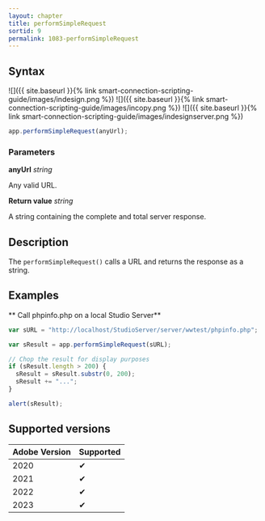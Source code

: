 ```yaml
---
layout: chapter
title: performSimpleRequest
sortid: 9
permalink: 1083-performSimpleRequest
---
```


## Syntax

![]({{ site.baseurl }}{% link smart-connection-scripting-guide/images/indesign.png %}) ![]({{ site.baseurl }}{% link smart-connection-scripting-guide/images/incopy.png %}) ![]({{ site.baseurl }}{% link smart-connection-scripting-guide/images/indesignserver.png %})

```javascript
app.performSimpleRequest(anyUrl);
```

### Parameters

**anyUrl** _string_

Any valid URL.

**Return value** _string_

A string containing the complete and total server response.

## Description

The `performSimpleRequest()` calls a URL and returns the response as a string.

## Examples

** Call phpinfo.php on a local Studio Server**

```javascript
var sURL = "http://localhost/StudioServer/server/wwtest/phpinfo.php";

var sResult = app.performSimpleRequest(sURL);

// Chop the result for display purposes
if (sResult.length > 200) {
  sResult = sResult.substr(0, 200);
  sResult += "...";
}

alert(sResult);
```

## Supported versions

| Adobe Version | Supported |
| ------------- | --------- |
| 2020          | ✔         |
| 2021          | ✔         |
| 2022          | ✔         |
| 2023          | ✔         |
